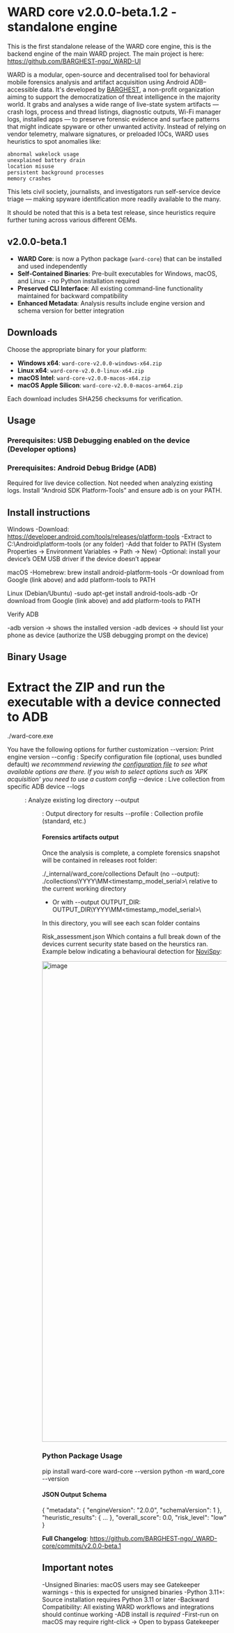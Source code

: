 # WARD core v2.0.0-beta.1.2 - standalone engine

This is the first standalone release of the WARD core engine, this is the backend engine of the main WARD project. The main project is here: https://github.com/BARGHEST-ngo/_WARD-UI

WARD is a modular, open-source and decentralised tool for behavioral mobile forensics analysis and artifact acquisition using Android ADB–accessible data. It's developed by [BARGHEST](https://barghest.asia), a non-profit organization aiming to support the democratization of threat intelligence in the majority world.
It grabs and analyses a wide range of live-state system artifacts — crash logs, process and thread listings, diagnostic outputs, Wi-Fi manager logs, installed apps — to preserve forensic evidence and surface patterns that might indicate spyware or other unwanted activity.
Instead of relying on vendor telemetry, malware signatures, or preloaded IOCs, WARD uses heuristics to spot anomalies like:

    abnormal wakelock usage
    unexplained battery drain
    location misuse
    persistent background processes
    memory crashes

This lets civil society, journalists, and investigators run self-service device triage — making spyware identification more readily available to the many.

It should be noted that this is a beta test release, since heuristics require further tuning across various different OEMs. 

## v2.0.0-beta.1

- **WARD Core**:  is now a Python package (`ward-core`) that can be installed and used independently
- **Self-Contained Binaries**: Pre-built executables for Windows, macOS, and Linux - no Python installation required
- **Preserved CLI Interface**: All existing command-line functionality maintained for backward compatibility
- **Enhanced Metadata**: Analysis results include engine version and schema version for better integration

## Downloads

Choose the appropriate binary for your platform:

- **Windows x64**: `ward-core-v2.0.0-windows-x64.zip`
- **Linux x64**: `ward-core-v2.0.0-linux-x64.zip` 
- **macOS Intel**: `ward-core-v2.0.0-macos-x64.zip`
- **macOS Apple Silicon**: `ward-core-v2.0.0-macos-arm64.zip`

Each download includes SHA256 checksums for verification.

##  Usage

### Prerequisites: USB Debugging enabled on the device (Developer options)
### Prerequisites: Android Debug Bridge (ADB)

Required for live device collection. Not needed when analyzing existing logs.
Install “Android SDK Platform‑Tools” and ensure adb is on your PATH.

## Install instructions

Windows
-Download: https://developer.android.com/tools/releases/platform-tools
-Extract to C:\Android\platform-tools (or any folder)
-Add that folder to PATH (System Properties → Environment Variables → Path → New)
-Optional: install your device’s OEM USB driver if the device doesn’t appear

macOS
-Homebrew: brew install android-platform-tools
-Or download from Google (link above) and add platform-tools to PATH

Linux (Debian/Ubuntu)
-sudo apt-get install android-tools-adb
-Or download from Google (link above) and add platform-tools to PATH

Verify ADB

-adb version → shows the installed version
-adb devices → should list your phone as device (authorize the USB debugging prompt on the device)

## Binary Usage

# Extract the ZIP and run the executable with a device connected to ADB
./ward-core.exe

You have the following options for further customization
--version: Print engine version
--config <path>: Specify configuration file (optional, uses bundled default) *we recommmend reviewing the [configuration file](https://github.com/BARGHEST-ngo/_WARD-core/blob/main/ward_core/config.yaml) to see what available options are there. If you wish to select options such as 'APK acquisition' you need to use a custom config* 
--device <serial>: Live collection from specific ADB device
--logs <dir>: Analyze existing log directory
--output <dir>: Output directory for results
--profile <name>: Collection profile (standard, etc.)

#### Forensics artifacts output

Once the analysis is complete, a complete forensics snapshot will be contained in releases root folder:

./_internal/ward_core/collections
Default (no --output): ./collections\YYYY\MM\<timestamp_model_serial>\ relative to the current working directory
- Or with --output OUTPUT_DIR: OUTPUT_DIR\YYYY\MM\<timestamp_model_serial>\

In this directory, you will see each scan folder contains 

Risk_assessment.json 
Which contains a full break down of the devices current security state based on the heurstics ran.
Example below indicating a behavioural detection for [NoviSpy](https://www.amnesty.org/en/wp-content/uploads/2024/12/EUR7088132024ENGLISH.pdf):

<img width="1282" height="1102" alt="image" src="https://github.com/user-attachments/assets/08966f7f-9001-405d-97f2-017c843838eb" />

### Python Package Usage
pip install ward-core
ward-core --version
python -m ward_core --version

#### JSON Output Schema

{
  "metadata": {
    "engineVersion": "2.0.0",
    "schemaVersion": 1
  },
  "heuristic_results": { ... },
  "overall_score": 0.0,
  "risk_level": "low"
}


**Full Changelog**: https://github.com/BARGHEST-ngo/_WARD-core/commits/v2.0.0-beta.1

## Important notes

-Unsigned Binaries: macOS users may see Gatekeeper warnings - this is expected for unsigned binaries
-Python 3.11+: Source installation requires Python 3.11 or later
-Backward Compatibility: All existing WARD workflows and integrations should continue working
-ADB install is *required*
-First-run on macOS may require right-click → Open to bypass Gatekeeper
